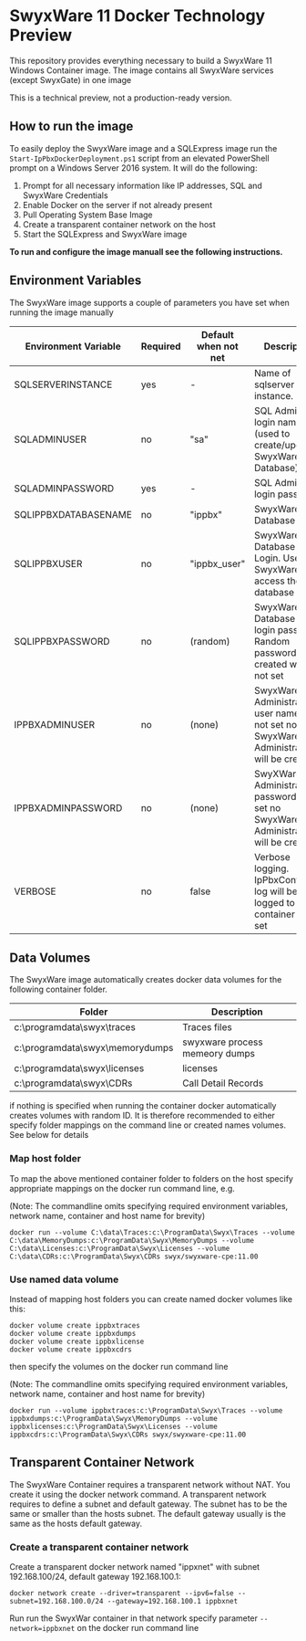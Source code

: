 # SwyxWare 11 Docker Technology Preview

This repository provides everything necessary to build a SwyxWare 11 Windows Container image. The image contains all SwyxWare services (except SwyxGate) in one image

This is a technical preview, not a production-ready version.

## How to run the image

To easily deploy the SwyxWare image and a SQLExpress image run the ````Start-IpPbxDockerDeployment.ps1```` script from an elevated PowerShell prompt on a Windows Server 2016 system. It will do the following:

1. Prompt for all necessary information like IP addresses, SQL and SwyxWare Credentials
1. Enable Docker on the server if not already present
1. Pull Operating System Base Image 
1. Create a transparent container network on the host
1. Start the SQLExpress and SwyxWare image

__To run and configure the image manuall see the following instructions.__

## Environment Variables

The SwyxWare image supports a couple of parameters you have set when running the image manually

| Environment Variable | Required |Default when not net |Description |
|-|-|-|-|
|SQLSERVERINSTANCE|yes| -| Name of sqlserver instance. |
|SQLADMINUSER|no|"sa"|SQL Admin login name (used to create/update SwyxWare Database)|
|SQLADMINPASSWORD|yes|-|SQL Admin login password|
|SQLIPPBXDATABASENAME|no|"ippbx"|SwyxWare Database name|
|SQLIPPBXUSER|no|"ippbx_user"|SwyxWare Database SQL Login. Used by SwyxWare to access the database|
|SQLIPPBXPASSWORD|no|(random)|SwyxWare Database SQL login password. Random password is created when not set |
|IPPBXADMINUSER|no|(none)|SwyxWare Administrator user name. If not set no SwyxWare Administrator will be created|
|IPPBXADMINPASSWORD|no|(none)|SwyXWare Administrator password.If not set no SwyxWare Administrator will be created|
|VERBOSE|no|false|Verbose logging. IpPbxConfig.exe log will be logged to container log if set

## Data Volumes

The SwyxWare image automatically creates docker data volumes for the following container folder.

|Folder|Description|
|-|-|
|c:\programdata\swyx\traces|Traces files|
|c:\programdata\swyx\memorydumps|swyxware process memeory dumps|
|c:\programdata\swyx\licenses|licenses|
|c:\programdata\swyx\CDRs|Call Detail Records|

if nothing is specified when running the container docker automatically creates volumes with random ID. It is therefore recommended to either specify folder mappings on the command line or created names volumes. See below for details

### Map host folder

To map the above mentioned container folder to folders on the host specify appropriate mappings on the docker run command line, e.g.

(Note: The commandline omits specifying required environment variables, network name, container and host name for brevity)

    docker run --volume C:\data\Traces:c:\ProgramData\Swyx\Traces --volume C:\data\MemoryDumps:c:\ProgramData\Swyx\MemoryDumps --volume C:\data\Licenses:c:\ProgramData\Swyx\Licenses --volume C:\data\CDRs:c:\ProgramData\Swyx\CDRs swyx/swyxware-cpe:11.00

### Use named data volume

Instead of mapping host folders you can create named docker volumes like this:

    docker volume create ippbxtraces
    docker volume create ippbxdumps
    docker volume create ippbxlicense
    docker volume create ippbxcdrs

then specify the volumes on the docker run command line

(Note: The commandline omits specifying required environment variables, network name, container and host name for brevity)

    docker run --volume ippbxtraces:c:\ProgramData\Swyx\Traces --volume ippbxdumps:c:\ProgramData\Swyx\MemoryDumps --volume ippbxlicenses:c:\ProgramData\Swyx\Licenses --volume ippbxcdrs:c:\ProgramData\Swyx\CDRs swyx/swyxware-cpe:11.00


## Transparent Container Network

The SwyxWare Container requires a transparent network without NAT. You create it using the docker network command. A transparent network requires to define a subnet and default gateway. The subnet has to be the same or smaller than the hosts subnet. The default gateway usually is the same as the hosts default gateway.

### Create a transparent container network

Create a transparent docker network named "ippxnet" with subnet 192.168.100/24, default gateway 192.168.100.1:

    docker network create --driver=transparent --ipv6=false --subnet=192.168.100.0/24 --gateway=192.168.100.1 ippbxnet

Run run the SwyxWar container in that network specify parameter ````--network=ippbxnet```` on the docker run command line
